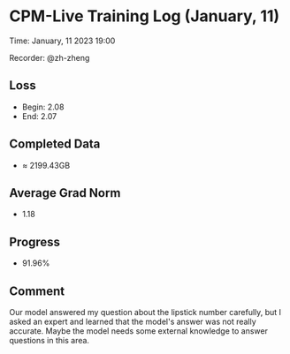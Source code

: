 
# CPM-Live Training Log (January, 11)

Time: January, 11 2023 19:00

Recorder: @zh-zheng

## Loss
- Begin: 2.08
- End: 2.07
	
## Completed Data
- $\approx$ 2199.43GB

## Average Grad Norm
- 1.18

## Progress
- 91.96%

## Comment

Our model answered my question about the lipstick number carefully, but I asked an expert and learned that the model's answer was not really accurate. Maybe the model needs some external knowledge to answer questions in this area.

